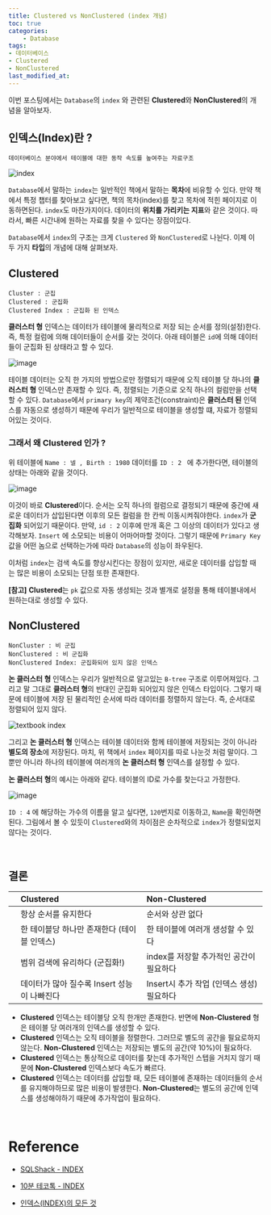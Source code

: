 ```yaml
---
title: Clustered vs NonClustered (index 개념)
toc: true
categories:	
    - Database
tags:
- 데이터베이스
- Clustered 
- NonClustered 
last_modified_at: 
---
```


 

 이번 포스팅에서는 `Database`의 `index` 와 관련된 **Clustered**와 **NonClustered**의 개념을 알아보자.



##  인덱스(Index)란 ?

```
데이터베이스 분야에서 테이블에 대한 동작 속도를 높여주는 자료구조
```

![index](https://user-images.githubusercontent.com/49560745/107173438-200f7300-6a0b-11eb-88f7-4d7fc78a8c3c.png)

`Database`에서 말하는 `index`는 일반적인 책에서 말하는 **목차**에 비유할 수 있다. 만약 책에서 특정 챕터를 찾아보고 싶다면, 책의 목차(index)를 찾고 목차에 적힌 페이지로 이동하면된다. `index`도 마찬가지이다. 데이터의 **위치를 가리키는 지표**와 같은 것이다. 따라서, 빠른 시간내에 원하는 자료를 찾을 수 있다는 장점이있다. 

`Database`에서 `index`의 구조는 크게 `Clustered` 와 `NonClustered`로 나뉜다. 이제 이 두 가지 **타입**의 개념에 대해 살펴보자.



## Clustered

```
Cluster : 군집
Clustered : 군집화
Clustered Index : 군집화 된 인덱스
```

**클러스터 형** 인덱스는 데이터가 테이블에 물리적으로 저장 되는 순서를 정의(설정)한다.  즉, 특정 컬럼에 의해 데이터들이 순서를 갖는 것이다. 아래 테이블은 `id`에 의해 데이터들이 군집화 된 상태라고 할 수 있다.

![image](https://user-images.githubusercontent.com/49560745/107177426-2c98c900-6a15-11eb-9c47-087fc3212da1.png)

테이블 데이터는 오직 한 가지의 방법으로만 정렬되기 때문에 오직 테이블 당 하나의 **클러스터 형** 인덱스만 존재할 수 있다. 즉, 정렬되는 기준으로 오직 하나의 컬럼만을 선택할 수 있다. `Database`에서 `primary key`의 제약조건(constraint)은 **클러스터 된** 인덱스를 자동으로 생성하기 때문에 우리가 일반적으로 테이블을 생성할 떄, 자료가 정렬되어있는 것이다.

### 그래서 왜 **Clustered** 인가 ?

위 테이블에 `Name : 넬 , Birth : 1980` 데이터를 `ID : 2 ` 에 추가한다면, 테이블의 상태는 아래와 같을 것이다. 

![image](https://user-images.githubusercontent.com/49560745/107177819-150e1000-6a16-11eb-8792-0ede78e71ecb.png)

이것이 바로 **Clustered**이다. 순서는 오직 하나의 컬럼으로 결정되기 때문에 중간에 새로운 데이터가 삽입된다면 이후의 모든 컬럼을 한 칸씩 이동시켜줘야한다. `index`가 **군집화** 되어있기 때문이다. 만약, `id : 2` 이후에 만개 혹은 그 이상의 데이터가 있다고 생각해보자. `Insert` 에 소모되는 비용이 어마어마할 것이다. 그렇기 때문에 `Primary Key` 값을 어떤 놈으로 선택하는가에 따라 `Database`의 성능이 좌우된다. 

 이처럼 `index`는 검색 속도를 향상시킨다는 장점이 있지만, 새로운 데이터를 삽입할 때는 많은 비용이 소모되는 단점 또한 존재한다.

**[참고]** **Clustered**는 `pk` 값으로 자동 생성되는 것과 별개로 설정을 통해 테이블내에서 원하는대로 생성할 수 있다.



## NonClustered

```
NonCluster : 비 군집
NonClustered : 비 군집화
NonClustered Index: 군집화되어 있지 않은 인덱스
```

**논 클러스터 형** 인덱스는 우리가 일반적으로 알고있는 `B-tree` 구조로 이루어져있다. 그리고 말 그대로 **클러스터 형**의 반대인 군집화 되어있지 않은 인덱스 타입이다. 그렇기 때문에 테이블에 저장 된 물리적인 순서에 따라 데이터를 정렬하지 않는다. 즉, 순서대로 정렬되어 있지 않다.

![textbook index](https://user-images.githubusercontent.com/49560745/107176299-4f75ae00-6a12-11eb-9a86-ee82b1a3df9c.png)

그리고 **논 클러스터 형** 인덱스는 테이블 데이터와 함께 테이블에 저장되는 것이 아니라 **별도의 장소**에 저장된다. 마치, 위 책에서 `index` 페이지를 따로 나눈것 처럼 말이다. 그뿐만 아니라 하나의 테이블에 여러개의 **논 클러스터 형** 인덱스를 설정할 수 있다.

**논 클러스터 형**의 예시는 아래와 같다. 테이블의 ID로 가수를 찾는다고 가정한다.

![image](https://user-images.githubusercontent.com/49560745/107178655-f446ba00-6a17-11eb-8f5d-06217ad3d901.png)

`ID : 4` 에 해당하는 가수의 이름을 알고 싶다면, `120`번지로 이동하고, `Name`을 확인하면 된다. 그림에서 볼 수 있듯이 `Clustered`와의 차이점은 순차적으로 `index`가 정렬되었지 않다는 것이다.

<br/>

## 결론

|      | Clustered                                   | Non-Clustered                             |
| :--: | :------------------------------------------ | :---------------------------------------- |
|      | 항상 순서를 유지한다                        | 순서와 상관 없다                          |
|      | 한 테이블당 하나만 존재한다 (테이블 인덱스) | 한 테이블에 여러개 생성할 수 있다         |
|      | 범위 검색에 유리하다 (군집화!)              | index를 저장할 추가적인 공간이 필요하다   |
|      | 데이터가 많아 질수록 Insert 성능이 나빠진다 | Insert시 추가 작업 (인덱스 생성) 필요하다 |

- **Clustered** 인덱스는 테이블당 오직 한개만 존재한다. 반면에 **Non-Clustered** 형은 테이블 당 여러개의 인덱스를 생성할 수 있다.
- **Clustered** 인덱스는 오직 테이블을 정렬한다. 그러므로 별도의 공간을 필요로하지 않는다. **Non-Clustered** 인덱스는  저장되는 별도의 공간(약 10%)이 필요하다.
- **Clustered** 인덱스는 통상적으로 데이터를 찾는데 추가적인 스텝을 거치지 않기 때문에 **Non-Clustered** 인덱스보다 속도가 빠르다. 
- **Clustered** 인덱스는 데이터를 삽입할 때,  모든 테이블에 존재하는 데이터들의 순서를 유지해야하므로 많은 비용이 발생한다. **Non-Clustered**는 별도의 공간에 인덱스를 생성해야하기 때문에 추가작업이 필요하다.

<br/>

# Reference

-  [SQLShack - INDEX](https://www.sqlshack.com/what-is-the-difference-between-clustered-and-non-clustered-indexes-in-sql-server/)
-  [10분 테코톡 - INDEX](https://www.youtube.com/watch?v=NkZ6r6z2pBg)

- [인덱스(INDEX)의 모든 것](http://blog.naver.com/PostView.nhn?blogId=webwizard83&logNo=60171496664)